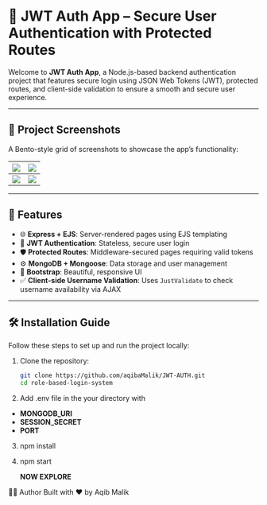 # 🔐 JWT Auth App – Secure User Authentication with Protected Routes

Welcome to **JWT Auth App**, a Node.js-based backend authentication project that features secure login using JSON Web Tokens (JWT), protected routes, and client-side validation to ensure a smooth and secure user experience.

---

## 📸 Project Screenshots

A Bento-style grid of screenshots to showcase the app’s functionality:

| ![](Screenshots/Screenshot(1).png) | ![](Screenshots/Screenshot(2).png) |
| -------------------------------- | -------------------------------- |
| ![](Screenshots/Screenshot(3).png) | ![](Screenshots/Screenshot(4).png) |

---

## 🚀 Features

- 🌐 **Express + EJS**: Server-rendered pages using EJS templating  
- 🔐 **JWT Authentication**: Stateless, secure user login  
- 🛡️ **Protected Routes**: Middleware-secured pages requiring valid tokens  
- ⚙️ **MongoDB + Mongoose**: Data storage and user management  
- 🎨 **Bootstrap**: Beautiful, responsive UI  
- ✅ **Client-side Username Validation**: Uses `JustValidate` to check username availability via AJAX  

---

## 🛠️ Installation Guide

Follow these steps to set up and run the project locally:

1. Clone the repository:
   ```bash
   git clone https://github.com/aqibaMalik/JWT-AUTH.git
   cd role-based-login-system

2. Add .env file in the your directory with
  - **MONGODB_URI**
  - **SESSION_SECRET**
  - **PORT**

3. npm install
4. npm start

   **NOW EXPLORE**

👨‍💻 Author
Built with ❤️ by Aqib Malik
